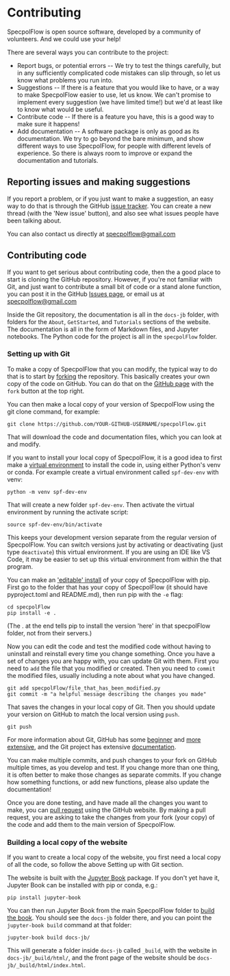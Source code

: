 # Contributing

SpecpolFlow is open source software, developed by a community of volunteers.  And we could use your help!  

There are several ways you can contribute to the project:
* Report bugs, or potential errors -- We try to test the things carefully, but in any sufficiently complicated code mistakes can slip through, so let us know what problems you run into.
* Suggestions -- If there is a feature that you would like to have, or a way to make SpecpolFlow easier to use, let us know.  We can't promise to implement every suggestion (we have limited time!) but we'd at least like to know what would be useful.
* Contribute code -- If there is a feature you have, this is a good way to make sure it happens!  
* Add documentation -- A software package is only as good as its documentation.  We try to go beyond the bare minimum, and show different ways to use SpecpolFlow, for people with different levels of experience.  So there is always room to improve or expand the documentation and tutorials.

## Reporting issues and making suggestions

If you report a problem, or if you just want to make a suggestion, an easy way to do that is through the GitHub [issue tracker](https://github.com/folsomcp/specpolFlow/issues).  You can create a new thread (with the 'New issue' button), and also see what issues people have been talking about.

You can also contact us directly at specpolflow@gmail.com

## Contributing code

If you want to get serious about contributing code, then the a good place to start is cloning the GitHub repository.  However, if you're not familiar with Git, and just want to contribute a small bit of code or a stand alone function, you can post it in the GitHub [Issues page](https://github.com/folsomcp/specpolFlow/issues), or email us at specpolflow@gmail.com

Inside the Git repository, the documentation is all in the `docs-jb` folder, with folders for the `About`, `GetStarted`, and `Tutorials` sections of the website.  The documentation is all in the form of Markdown files, and Jupyter notebooks.  The Python code for the project is all in the `specpolFlow` folder.

### Setting up with Git

To make a copy of SpecpolFlow that you can modify, the typical way to do that is to start by [forking](https://docs.github.com/en/pull-requests/collaborating-with-pull-requests/working-with-forks/about-forks) the repository.  This basically creates your own copy of the code on GitHub.  You can do that on the [GitHub page](https://github.com/folsomcp/specpolFlow) with the `fork` button at the top right.  

You can then make a local copy of your version of SpecpolFlow using the git clone command, for example:
```
git clone https://github.com/YOUR-GITHUB-USERNAME/specpolFlow.git
```
That will download the code and documentation files, which you can look at and modify.

If you want to install your local copy of SpecpolFlow, it is a good idea to first make a [virtual environment](https://docs.python.org/3/tutorial/venv.html) to install the code in, using either Python's venv or conda.  For example create a virtual environment called `spf-dev-env` with venv:
```
python -m venv spf-dev-env
```
That will create a new folder `spf-dev-env`.  Then activate the virtual environment by running the activate script:
```
source spf-dev-env/bin/activate
```
This keeps your development version separate from the regular version of SpecpolFlow.  You can switch versions just by activating or deactivating (just type `deactivate`) this virtual environment.  If you are using an IDE like VS Code, it may be easier to set up this virtual environment from within the that program.  

You can make an ['editable' install](https://setuptools.pypa.io/en/latest/userguide/development_mode.html) of your copy of SpecpolFlow with pip.  First go to the folder that has your copy of SpecpolFlow (it should have pyproject.toml and README.md), then run pip with the `-e` flag:
```
cd specpolFlow
pip install -e .
```
(The . at the end tells pip to install the version 'here' in that specpolFlow folder, not from their servers.)

Now you can edit the code and test the modified code without having to uninstall and reinstall every time you change something.  Once you have a set of changes you are happy with, you can update Git with them.  First you need to `add` the file that you modified or created.  Then you need to `commit` the modified files, usually including a note about what you have changed.  
```
git add specpolFlow/file_that_has_been_modified.py
git commit -m "a helpful message describing the changes you made"
```
That saves the changes in your local copy of Git.  Then you should update your version on GitHub to match the local version using `push`.
```
git push 
```
For more information about Git, GitHub has some [beginner](https://docs.github.com/en/get-started/git-basics) and [more extensive](https://docs.github.com/en/get-started/using-git), and the Git project has extensive [documentation](https://git-scm.com/docs).

You can make multiple commits, and push changes to your fork on GitHub multiple times, as you develop and test.  If you change more than one thing, it is often better to make those changes as separate commits.  If you change how something functions, or add new functions, please also update the documentation!

Once you are done testing, and have made all the changes you want to make, you can [pull request](https://docs.github.com/en/pull-requests/collaborating-with-pull-requests/proposing-changes-to-your-work-with-pull-requests/creating-a-pull-request-from-a-fork) using the GitHub website.  By making a pull request, you are asking to take the changes from your fork (your copy) of the code and add them to the main version of SpecpolFlow.  

### Building a local copy of the website

If you want to create a local copy of the website, you first need a local copy of all the code, so follow the above Setting up with Git section.  

The website is built with the [Jupyter Book](https://jupyterbook.org/) package.  If you don't yet have it, Jupyter Book can be installed with pip or conda, e.g.:
```
pip install jupyter-book
```

You can then run Jupyter Book from the main SpecpolFlow folder to [build the book](https://jupyterbook.org/en/stable/start/build.html).  You should see the `docs-jb` folder there, and you can point the `jupyter-book build` command at that folder:
```
jupyter-book build docs-jb/
```

This will generate a folder inside `docs-jb` called `_build`, with the website in `docs-jb/_build/html/`, and the front page of the website should be `docs-jb/_build/html/index.html`.  
